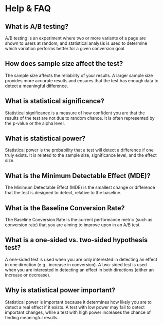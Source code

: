 # Help & FAQ

## What is A/B testing?
A/B testing is an experiment where two or more variants of a page are shown to users at random, and statistical analysis is used to determine which variation performs better for a given conversion goal.

## How does sample size affect the test?
The sample size affects the reliability of your results. A larger sample size provides more accurate results and ensures that the test has enough data to detect a meaningful difference.

## What is statistical significance?
Statistical significance is a measure of how confident you are that the results of the test are not due to random chance. It is often represented by the p-value or the alpha level.

## What is statistical power?
Statistical power is the probability that a test will detect a difference if one truly exists. It is related to the sample size, significance level, and the effect size.

## What is the Minimum Detectable Effect (MDE)?
The Minimum Detectable Effect (MDE) is the smallest change or difference that the test is designed to detect, relative to the baseline.

## What is the Baseline Conversion Rate?
The Baseline Conversion Rate is the current performance metric (such as conversion rate) that you are aiming to improve upon in an A/B test.

## What is a one-sided vs. two-sided hypothesis test?
A one-sided test is used when you are only interested in detecting an effect in one direction (e.g., increase in conversion). A two-sided test is used when you are interested in detecting an effect in both directions (either an increase or decrease).

## Why is statistical power important?
Statistical power is important because it determines how likely you are to detect a real effect if it exists. A test with low power may fail to detect important changes, while a test with high power increases the chance of finding meaningful results.
